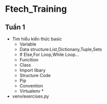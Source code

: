 # Ftech_Training

## Tuần 1
 * Tìm hiểu kiến thức basic
    * Variable
    * Data structure:List,Dictionany,Tuple,Sets
    * If Else,For Loop,While Loop...
    * Funcition
    * Class
    * Import libary
    * Structure Code
    * Pip
    * Convention
    * Virtualenv *
  * venv/exercises.py
    
